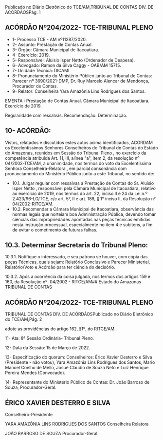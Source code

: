Publicado  no  Diário  Eletrônico do TCE/AM,TRIBUNAL DE CONTAS DIV. DE ACÓRDÃOSPág. 1

## ACÓRDÃO Nº204/2022- TCE-TRIBUNAL PLENO

- 1- Processo TCE - AM nº11287/2020.
- 2- Assunto: Prestação de Contas Anual.
- 3- Órgão: Câmara Municipal de Itacoatiara.
- 4- Exercício: 2019.
- 5- Responsável: Aluisio Isper Netto (Ordenador de Despesa).
- 6- Advogado: Ramon da Silva Caggy - OAB/AM 15715.
- 7- Unidade Técnica: DICAMI
- 8- Pronunciamento  do  Ministério  Público  junto  ao  Tribunal  de  Contas: Parecer  nº 3690/2021-DMP, Dr. Ruy Marcelo Alencar de Mendonça, Procurador de Contas.
- 9- Relator: Conselheira Yara Amazônia Lins Rodrigues dos Santos.

EMENTA : Prestação  de  Contas  Anual. Câmara Municipal de Itacoatiara. Exercício de 2019.

Regularidade com ressalvas. Recomendação. Determinação.

## 10-  ACÓRDÃO:

Vistos, relatados e discutidos estes autos acima identificados, ACORDAM os Excelentíssimos Senhores Conselheiros do Tribunal de Contas do Estado do Amazonas, reunidos em Sessão do Tribunal Pleno , no exercício da competência atribuída Art. 11, III, alínea "a", item 2, da resolução nº 04/2002-TCE/AM, à unanimidade, nos termos do voto da Excelentíssima Senhora Conselheira-Relatora , em parcial consonância com pronunciamento do Ministério Público junto a este Tribunal, no sentido de:

- 10.1. Julgar  regular  com  ressalvas a  Prestação  de  Contas  do Sr.  Aluísio Isper  Netto ,  responsável  pela Câmara  Municipal  de  Itacoatiara,  relativo ao  exercício  de  2019,  nos  termos  do  art.  22,  inciso  II  e  24  da  Lei  n.º 2.423/96-LO/TCE, c/c art. 5°, II e art. 188, § 1° inciso II, da Resolução n° 04/2002-RITCE/AM.
- 10.2. Recomendar a Câmara Municipal de Itacoatiara, observância das normas legais que norteiam boa Administração Pública, devendo tomar ciências das impropriedades apontadas nas peças técnicas emitidas nesta instrução processual, especialmente no item 4 e subitens, a fim de evitar o cometimento de futuras falhas.

## 10.3. Determinar Secretaria do Tribunal Pleno:

10.3.1. Notifique  o  interessado,  e  seu  patrono  se  houver, com cópia das peças Técnicas, quais sejam: Relatório Conclusivo  e  Parecer  Ministerial,  Relatório/Voto  e  Acórdão para ter ciência do decisório.

10.3.2. Após  a  ocorrência  da  coisa  julgada,  nos  termos  dos artigos  159  e  160,  da  Resolução  nº.  04/2002  -  RITCE/AM## Estado do Amazonas TRIBUNAL DE CONTAS

## ACÓRDÃO Nº204/2022- TCE-TRIBUNAL PLENO

TRIBUNAL DE CONTAS DIV. DE ACÓRDÃOSPublicado  no  Diário  Eletrônico do TCE/AM,Pág. 2

adote as providências do artigo 162, §1º, do RITCE/AM.

11-  Ata: 8ª Sessão Ordinária- Tribunal Pleno.

12-  Data da Sessão: 15 de Março de 2022.

13-  Especificação do quorum: Conselheiros: Érico Xavier Desterro e Silva (Presidente - não votou), Yara Amazônia Lins Rodrigues dos Santos, Mario Manoel Coelho de Mello, Josué Cláudio de Souza Neto e Luiz Henrique Pereira Mendes (Convocado).

14-  Representante  do  Ministério  Público  de  Contas: Dr.  João  Barroso  de  Souza, Procurador-Geral.

## ÉRICO XAVIER DESTERRO E SILVA

Conselheiro-Presidente

YARA AMAZÔNIA LINS RODRIGUES DOS SANTOS Conselheira Relatora

JOÃO BARROSO DE SOUZA Procurador-Geral